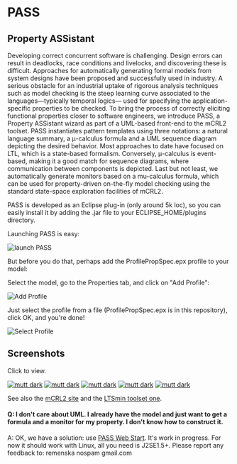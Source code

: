 PASS
=========

## Property ASSistant

Developing correct concurrent software is challenging. Design errors 
can result in deadlocks, race conditions and livelocks, and discovering these is
difficult. Approaches for automatically generating formal models from system
designs have been proposed and successfully used in industry. A serious obstacle
for an industrial uptake of rigorous analysis techniques such as model checking is
the steep learning curve associated to the languages—typically temporal logics—
used for specifying the application-specific properties to be checked. To bring the
process of correctly eliciting functional properties closer to software engineers,
we introduce PASS, a Property ASSistant wizard as part of a UML-based front-end to the mCRL2 toolset. PASS instantiates pattern templates using three notations: a natural language summary, a μ-calculus formula and a UML sequence diagram depicting the desired behavior. Most approaches to date have focused on LTL, which is a state-based formalism. Conversely, μ-calculus is event-based, making it a good match for sequence diagrams, where communication between components is depicted. 
Last but not least, we automatically generate monitors based on a mu-calculus formula, which can be used for property-driven on-the-fly model
checking using the standard state-space exploration facilities of mCRL2. 


PASS is developed as an Eclipse plug-in (only around 5k loc), so you can easily install it by adding the .jar file to your ECLIPSE_HOME/plugins directory.

Launching PASS is easy:

![launch PASS](https://raw.github.com/remenska/PASS/master/screenshots/PASSlaunch.png)

But before you do that, perhaps add the ProfilePropSpec.epx profile to your model:

Select the model, go to the Properties tab, and click on "Add Profile":

![Add Profile](https://raw.github.com/remenska/PASS/master/screenshots/AddProfile.png)

Just select the profile from a file (ProfilePropSpec.epx is in this repository), click OK,  and you're done!

![Select Profile](https://raw.github.com/remenska/PASS/master/screenshots/SelectProfile.png)


Screenshots
-----------

Click to view.

[![mutt dark](https://raw.github.com/remenska/PASS/master/screenshots/thumbnails/Introduction.png)](https://raw.github.com/remenska/PASS/master/screenshots/Introduction.png)
[![mutt dark](https://raw.github.com/remenska/PASS/master/screenshots/thumbnails/ScopeSelection.png/)](https://raw.github.com/remenska/PASS/master/screenshots/ScopeSelection.png)
[![mutt dark](https://raw.github.com/remenska/PASS/master/screenshots/thumbnails/PasspopupWin.png)](https://raw.github.com/remenska/PASS/master/screenshots/PasspopupWin.png)
[![mutt dark](https://raw.github.com/remenska/PASS/master/screenshots/thumbnails/Summary.png)](https://raw.github.com/remenska/PASS/master/screenshots/Summary.png)
[![mutt dark](https://raw.github.com/remenska/PASS/master/screenshots/thumbnails/GeneratedSequenceDiagram.png)](https://raw.github.com/remenska/PASS/master/screenshots/GeneratedSequenceDiagram.png)

See also the [mCRL2 site](http://www.mcrl2.org/release/user_manual/index.html) and the [LTSmin toolset one](http://fmt.cs.utwente.nl/tools/ltsmin/).

#### Q: I don't care about UML. I already have the model and just want to get a formula and a monitor for my property. I don't know how to construct it.

A: OK, we have a solution: use [PASS Web Start](http://www.nikhef.nl/~danielar/PASSWebStart/PASSWebStart.jnlp). It's work in progress. For now it should work with Linux, all you need is J2SE1.5+. Please report any feedback to: remenska nospam gmail.com
